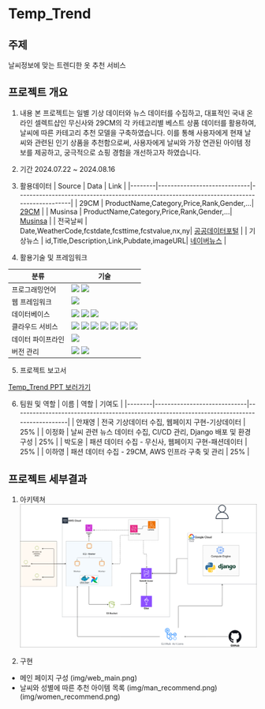 # Temp_Trend

## 주제
날씨정보에 맞는 트렌디한 옷 추천 서비스

## 프로젝트 개요
1. 내용
본 프로젝트는 일별 기상 데이터와 뉴스 데이터를 수집하고, 대표적인 국내 온라인 셀렉트샵인 무신사와 29CM의 각 카테고리별 베스트 상품 데이터를 활용하여, 
날씨에 따른 카테고리 추천 모델을 구축하였습니다. 
이를 통해 사용자에게 현재 날씨와 관련된 인기 상품을 추천함으로써, 사용자에게 날씨와 가장 연관된 아이템 정보를 제공하고, 궁극적으로 쇼핑 경험을 개선하고자 하였습니다.

2. 기간
2024.07.22 ~ 2024.08.16

3. 활용데이터
| Source | Data                        | Link                                                                                      |
|--------|-----------------------------|-------------------------------------------------------------------------------------------|
| 29CM   | ProductName,Category,Price,Rank,Gender,...| [29CM](https://shop.29cm.co.kr/best-items?category_large_code=268100100)   |
| Musinsa   | ProductName,Category,Price,Rank,Gender,...| [Musinsa](https://www.musinsa.com/main/)   |
| 전국날씨 | Date,WeatherCode,fcstdate,fcsttime,fcstvalue,nx,ny| [공공데이터포털](https://www.data.go.kr/data/15084084/openapi.do)   |
| 기상뉴스 | id,Title,Description,Link,Pubdate,imageURL| [네이버뉴스](https://developers.naver.com/docs/serviceapi/search/news/news.md)   |

4. 활용기술 및 프레임워크

| 분류                | 기술                                          |
|---------------------|-----------------------------------------------|
| 프로그래밍언어       |<img src="https://img.shields.io/badge/Python-3776AB?style=for-the-badge&logo=Python&logoColor=white">  <img src="https://img.shields.io/badge/JavaScript-F7DF1E?style=for-the-badge&logo=JavaScript&logoColor=white"> |
| 웹 프레임워크        |<img src="https://img.shields.io/badge/Django-092E20?style=for-the-badge&logo=Django&logoColor=white"> |
| 데이터베이스         |<img src="https://img.shields.io/badge/Postgres-4169E1?style=for-the-badge&logo=postgresql&logoColor=white">  <img src="https://img.shields.io/badge/Redis-DC382D?style=for-the-badge&logo=Redis&logoColor=white">  <img src="https://img.shields.io/badge/Redshift-8C4FFF?style=for-the-badge&logo=amazonredshift&logoColor=white">|
| 클라우드 서비스      | <img src="https://img.shields.io/badge/EC2-FF9900?style=for-the-badge&logo=amazonec2&logoColor=white">  <img src="https://img.shields.io/badge/RDS-527FFF?style=for-the-badge&logo=amazonrds&logoColor=white">  <img src="https://img.shields.io/badge/Redshift-8C4FFF?style=for-the-badge&logo=amazonredshift&logoColor=white">  <img src="https://img.shields.io/badge/Lambda-FF9900?style=for-the-badge&logo=awslambda&logoColor=white">  <img src="https://img.shields.io/badge/EventBridge-232F3E?style=for-the-badge&logo=amazonwebservices&logoColor=white">  <img src="https://img.shields.io/badge/Glue-232F3E?style=for-the-badge&logo=amazonwebservices&logoColor=white">  <img src="https://img.shields.io/badge/GCP-4285F4?style=for-the-badge&logo=googlecloud&logoColor=white">  |
| 데이터 파이프라인    |<img src="https://img.shields.io/badge/Airflow-017CEE?style=for-the-badge&logo=apacheairflow&logoColor=white"> |
| 버전 관리            |<img src="https://img.shields.io/badge/Github-181717?style=for-the-badge&logo=apacheairflow&logoColor=white">  <img src="https://img.shields.io/badge/GitActions-2088FF?style=for-the-badge&logo=githubactions&logoColor=white">|

5. 프로젝트 보고서

[Temp_Trend PPT 보러가기](https://www.canva.com/design/DAGNoDAbJ6s/zMFla5cpJsxTEQtNYdDiLA/edit)

6. 팀원 및 역할
| 이름 | 역할                        | 기여도                                                                                      |
|--------|-----------------------------|-------------------------------------------------------------------------------------------|
| 안재영 | 전국 기상데이터 수집, 웹페이지 구현-기상데이터                      |   25%        |
| 이정화 | 날씨 관련 뉴스 데이터 수집, CI/CD 관리, Django 배포 및 환경구성                      |   25%        |
| 박도윤 | 패션 데이터 수집 - 무신사, 웹페이지 구현-패션데이터                      |   25%        |
| 이하영 | 패션 데이터 수집 - 29CM, AWS 인프라 구축 및 관리                      |   25%        |

## 프로젝트 세부결과
1. 아키텍쳐
![Architecture](img/temp_trend_arch.png)

2. 구현
- 메인 페이지 구성
(img/web_main.png)
- 날씨와 성별에 따른 추천 아이템 목록
(img/man_recommend.png)
(img/women_recommend.png)